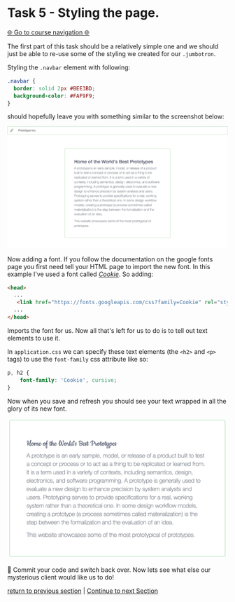 Task 5 - Styling the page.
==========================

[:globe_with_meridians: Go to course navigation :globe_with_meridians:](./navigation.md)

The first part of this task should be a relatively simple one and we should just be able to re-use some of the styling we created for our `.jumbotron`.

Styling the `.navbar` element with following:

```css
.navbar {
  border: solid 2px #BEE3BD;
  background-color: #FAF9F9;
}
```

should hopefully leave you with something similar to the screenshot below:

![styled homepage](../images/styledHomepage.png)

Now adding a font. If you follow the documentation on the google fonts page you first need tell your HTML page to import the new font. In this example I've used a font called [*Cookie*](https://fonts.google.com/specimen/Cookie?selection.family=Cookie). So adding:

```html
<head> 
  ...
   <link href="https://fonts.googleapis.com/css?family=Cookie" rel="stylesheet"> 
  ...
</head>
```

Imports the font for us. Now all that's left for us to do is to tell out text elements to use it.

In `application.css` we can specify these text elements (the `<h2>` and `<p>` tags) to use the `font-family` css attribute like so:

```css
p, h2 {
    font-family: 'Cookie', cursive;
}
```

Now when you save and refresh you should see your text wrapped in all the glory of its new font.

![Cookie in action](../images/cookieText.png)

:twisted_rightwards_arrows: Commit your code and switch back over. Now lets see what else our mysterious client would like us to do!

[return to previous section](../courseSections/section10.md) | [Continue to next Section](../courseSections/section11.md)

